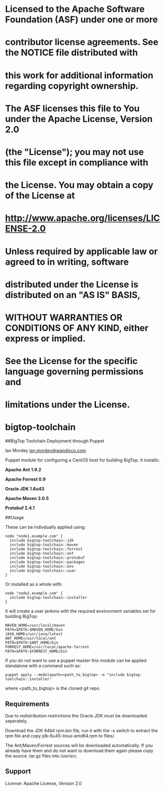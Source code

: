 # Licensed to the Apache Software Foundation (ASF) under one or more
# contributor license agreements.  See the NOTICE file distributed with
# this work for additional information regarding copyright ownership.
# The ASF licenses this file to You under the Apache License, Version 2.0
# (the "License"); you may not use this file except in compliance with
# the License.  You may obtain a copy of the License at
#
#     http://www.apache.org/licenses/LICENSE-2.0
#
# Unless required by applicable law or agreed to in writing, software
# distributed under the License is distributed on an "AS IS" BASIS,
# WITHOUT WARRANTIES OR CONDITIONS OF ANY KIND, either express or implied.
# See the License for the specific language governing permissions and
# limitations under the License.

bigtop-toolchain
===============

##BigTop Toolchain Deployment through Puppet

Ian Mordey <ian.mordey@wandisco.com>

Puppet module for configuring a CentOS host for building BigTop. It installs:

**Apache Ant 1.9.2**

**Apache Forrest 0.9**

**Oracle JDK 1.6u43**

**Apache Maven 3.0.5**

**Protobuf 2.4.1**

##Usage

These can be indivdually applied using:


	node "node1.example.com" {
	  include bigtop-toolchain::jdk
	  include bigtop-toolchain::maven
	  include bigtop-toolchain::forrest
	  include bigtop-toolchain::ant
	  include bigtop-toolchain::protobuf
	  include bigtop-toolchain::packages
	  include bigtop-toolchain::env
	  include bigtop-toolchain::user
	}

Or installed as a whole with:

	node "node2.example.com" {
	  include bigtop-toolchain::installer
	}

It will create a user jenkins with the required  environment variables set for building BigTop:

	MAVEN_HOME=/usr/local/maven
	PATH=$PATH:$MAVEN_HOME/bin
	JAVA_HOME=/usr/java/latest
	ANT_HOME=/usr/local/ant
	PATH=$PATH:$ANT_HOME/bin
	FORREST_HOME=/usr/local/apache-forrest
	PATH=$PATH:$FORREST_HOME/bin
	
If you do not want to use a puppet master this module can be applied standalone with a command such as:

	puppet apply --modulepath=<path_to_bigtop> -e "include bigtop-toolchain::installer"
	
where <path_to_bigtop> is the cloned git repo.

## Requirements

Due to redistribution restrictions the Oracle JDK must be downloaded seperately. 

Download the JDK 64bit rpm.bin file, run it with the -x switch to extract the rpm file and copy jdk-6u45-linux-amd64.rpm to files/.

The Ant/Maven/Forrest sources will be downloaded automatically. If you already have them and do not want to download them again please copy the source .tar.gz files into /usr/src.

## Support

License: Apache License, Version 2.0

